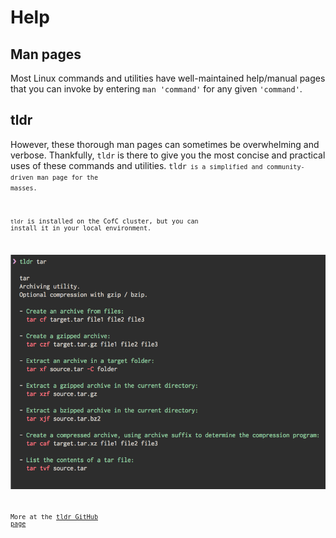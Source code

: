 # Help

## Man pages
Most Linux commands and utilities have well-maintained help/manual pages that you can invoke by entering <code>man 'command'</code> for any given <code>'command'</code>.

## tldr

However, these thorough man pages can sometimes be overwhelming and verbose. Thankfully,
<code>tldr</code> is there to give you the most concise and practical uses of these commands and
utilities.  <code>tldr<code> is a simplified and community-driven man page for the masses.

<code>tldr</code> is installed on the CofC cluster, but you can install it in your local environment.

![alt text](https://github.com/tldr-pages/tldr/blob/master/screenshot.png "tldr")

More at the [tldr GitHub page](https://github.com/tldr-pages/tldr)
